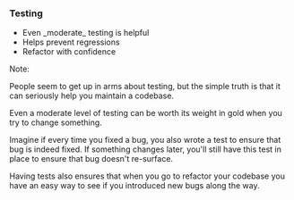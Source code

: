 ### Testing

* <!-- .element: class="fragment" --> Even _moderate_ testing is helpful
* Helps prevent regressions <!-- .element: class="fragment" -->
* Refactor with confidence <!-- .element: class="fragment" -->

Note:

People seem to get up in arms about testing, but the simple truth is that it can seriously help you maintain a codebase.

Even a moderate level of testing can be worth its weight in gold when you try to change something.

Imagine if every time you fixed a bug, you also wrote a test to ensure that bug is indeed fixed. If something changes later, you'll still have this test in place to ensure that bug doesn't re-surface.

Having tests also ensures that when you go to refactor your codebase you have an easy way to see if you introduced new bugs along the way.
